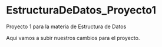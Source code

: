 # EstructuraDeDatos_Proyecto1
Proyecto 1 para la materia de Estructura de Datos

Aqui vamos a subir nuestros cambios para el proyecto.
